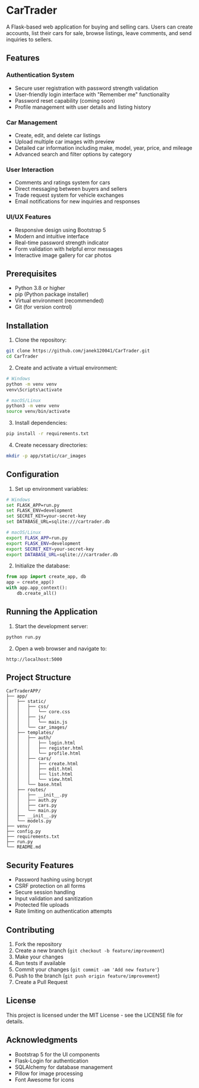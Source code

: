 # CarTrader

A Flask-based web application for buying and selling cars. Users can create accounts, list their cars for sale, browse listings, leave comments, and send inquiries to sellers.

## Features

### Authentication System
- Secure user registration with password strength validation
- User-friendly login interface with "Remember me" functionality
- Password reset capability (coming soon)
- Profile management with user details and listing history

### Car Management
- Create, edit, and delete car listings
- Upload multiple car images with preview
- Detailed car information including make, model, year, price, and mileage
- Advanced search and filter options by category

### User Interaction
- Comments and ratings system for cars
- Direct messaging between buyers and sellers
- Trade request system for vehicle exchanges
- Email notifications for new inquiries and responses

### UI/UX Features
- Responsive design using Bootstrap 5
- Modern and intuitive interface
- Real-time password strength indicator
- Form validation with helpful error messages
- Interactive image gallery for car photos

## Prerequisites

- Python 3.8 or higher
- pip (Python package installer)
- Virtual environment (recommended)
- Git (for version control)

## Installation

1. Clone the repository:
```bash
git clone https://github.com/janek120041/CarTrader.git
cd CarTrader
```

2. Create and activate a virtual environment:
```bash
# Windows
python -m venv venv
venv\Scripts\activate

# macOS/Linux
python3 -m venv venv
source venv/bin/activate
```

3. Install dependencies:
```bash
pip install -r requirements.txt
```

4. Create necessary directories:
```bash
mkdir -p app/static/car_images
```

## Configuration

1. Set up environment variables:
```bash
# Windows
set FLASK_APP=run.py
set FLASK_ENV=development
set SECRET_KEY=your-secret-key
set DATABASE_URL=sqlite:///cartrader.db

# macOS/Linux
export FLASK_APP=run.py
export FLASK_ENV=development
export SECRET_KEY=your-secret-key
export DATABASE_URL=sqlite:///cartrader.db
```

2. Initialize the database:
```python
from app import create_app, db
app = create_app()
with app.app_context():
    db.create_all()
```

## Running the Application

1. Start the development server:
```bash
python run.py
```

2. Open a web browser and navigate to:
```
http://localhost:5000
```

## Project Structure

```
CarTraderAPP/
├── app/
│   ├── static/
│   │   ├── css/
│   │   │   └── core.css
│   │   ├── js/
│   │   │   └── main.js
│   │   └── car_images/
│   ├── templates/
│   │   ├── auth/
│   │   │   ├── login.html
│   │   │   ├── register.html
│   │   │   └── profile.html
│   │   ├── cars/
│   │   │   ├── create.html
│   │   │   ├── edit.html
│   │   │   ├── list.html
│   │   │   └── view.html
│   │   └── base.html
│   ├── routes/
│   │   ├── __init__.py
│   │   ├── auth.py
│   │   ├── cars.py
│   │   └── main.py
│   ├── __init__.py
│   └── models.py
├── venv/
├── config.py
├── requirements.txt
├── run.py
└── README.md
```

## Security Features

- Password hashing using bcrypt
- CSRF protection on all forms
- Secure session handling
- Input validation and sanitization
- Protected file uploads
- Rate limiting on authentication attempts

## Contributing

1. Fork the repository
2. Create a new branch (`git checkout -b feature/improvement`)
3. Make your changes
4. Run tests if available
5. Commit your changes (`git commit -am 'Add new feature'`)
6. Push to the branch (`git push origin feature/improvement`)
7. Create a Pull Request

## License

This project is licensed under the MIT License - see the LICENSE file for details.

## Acknowledgments

- Bootstrap 5 for the UI components
- Flask-Login for authentication
- SQLAlchemy for database management
- Pillow for image processing
- Font Awesome for icons
